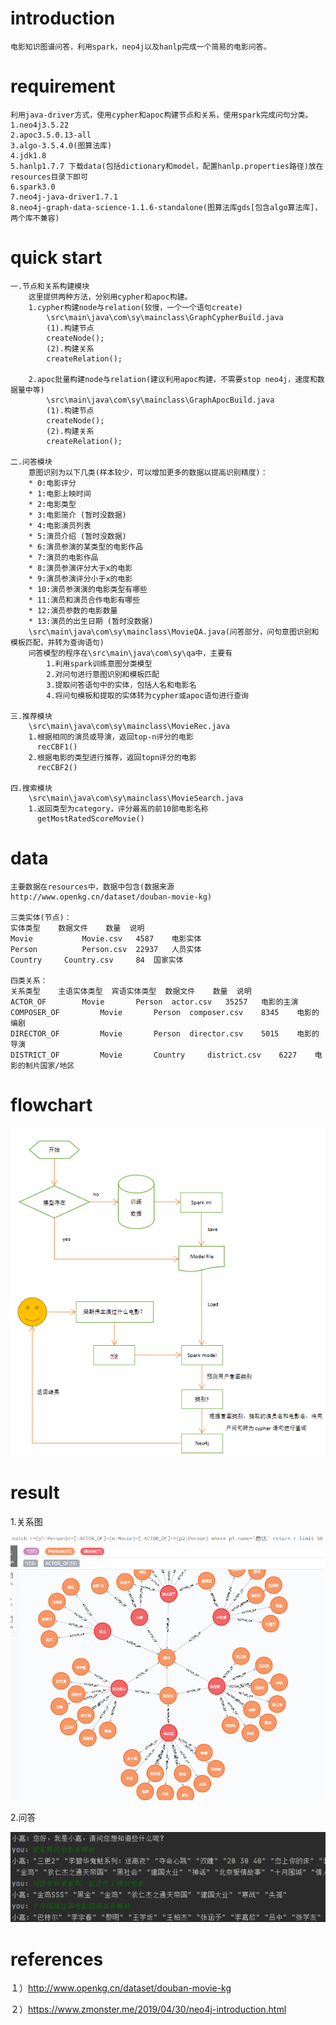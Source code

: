 # introduction
    电影知识图谱问答，利用spark，neo4j以及hanlp完成一个简易的电影问答。
    
# requirement
    利用java-driver方式，使用cypher和apoc构建节点和关系，使用spark完成问句分类。
    1.neo4j3.5.22
    2.apoc3.5.0.13-all
    3.algo-3.5.4.0(图算法库)
    4.jdk1.8
    5.hanlp1.7.7 下载data(包括dictionary和model，配置hanlp.properties路径)放在resources目录下即可
    6.spark3.0
    7.neo4j-java-driver1.7.1
    8.neo4j-graph-data-science-1.1.6-standalone(图算法库gds[包含algo算法库]，两个库不兼容)

# quick start
    一.节点和关系构建模块
        这里提供两种方法，分别用cypher和apoc构建。
	    1.cypher构建node与relation(较慢，一个一个语句create)
	        \src\main\java\com\sy\mainclass\GraphCypherBuild.java
	        (1).构建节点
	        createNode();
	        (2).构建关系
            createRelation();
        
        2.apoc批量构建node与relation(建议利用apoc构建，不需要stop neo4j，速度和数据量中等)
            \src\main\java\com\sy\mainclass\GraphApocBuild.java
            (1).构建节点
            createNode();
            (2).构建关系
            createRelation();
        
    二.问答模块
        意图识别为以下几类(样本较少，可以增加更多的数据以提高识别精度)：
        * 0:电影评分
        * 1:电影上映时间
        * 2:电影类型
        * 3:电影简介 (暂时没数据)
        * 4:电影演员列表
        * 5:演员介绍 (暂时没数据)
        * 6:演员参演的某类型的电影作品
        * 7:演员的电影作品
        * 8:演员参演评分大于x的电影
        * 9:演员参演评分小于x的电影
        * 10:演员参演演的电影类型有哪些
        * 11:演员和演员合作电影有哪些
        * 12:演员参数的电影数量
        * 13:演员的出生日期 (暂时没数据)
        \src\main\java\com\sy\mainclass\MovieQA.java(问答部分，问句意图识别和模板匹配，并转为查询语句)
        问答模型的程序在\src\main\java\com\sy\qa中，主要有
            1.利用spark训练意图分类模型
            2.对问句进行意图识别和模板匹配
            3.提取问答语句中的实体，包括人名和电影名
            4.将问句模板和提取的实体转为cypher或apoc语句进行查询
    
    三.推荐模块
        \src\main\java\com\sy\mainclass\MovieRec.java
        1.根据相同的演员或导演，返回top-n评分的电影
          recCBF1()
        2.根据电影的类型进行推荐，返回topn评分的电影
          recCBF2()
    
    四.搜索模块
        \src\main\java\com\sy\mainclass\MovieSearch.java
        1.返回类型为category，评分最高的前10部电影名称
          getMostRatedScoreMovie()
        
        
    
# data
    主要数据在resources中，数据中包含(数据来源http://www.openkg.cn/dataset/douban-movie-kg)
    
    三类实体(节点)：
    实体类型 	数据文件 	数量 	说明
    Movie 	        Movie.csv 	4587 	电影实体
    Person 	        Person.csv 	22937 	人员实体
    Country 	Country.csv 	84 	国家实体
    
    四类关系：
    关系类型 	主语实体类型 	宾语实体类型 	数据文件 	数量 	说明
    ACTOR_OF 	    Movie 	    Person 	actor.csv 	35257 	电影的主演
    COMPOSER_OF 	    Movie 	    Person 	composer.csv 	8345 	电影的编剧
    DIRECTOR_OF 	    Movie 	    Person 	director.csv 	5015 	电影的导演
    DISTRICT_OF 	    Movie 	    Country 	district.csv 	6227 	电影的制片国家/地区

# flowchart

![image](https://raw.githubusercontent.com/jiangnanboy/movie_kg/master/image/flowchart.png)

# result

1.关系图

![image](https://raw.githubusercontent.com/jiangnanboy/movie_kg/master/image/movie_graph.png)

2.问答

![image](https://raw.githubusercontent.com/jiangnanboy/movie_kg/master/image/reponse_result.png)

# references

１）http://www.openkg.cn/dataset/douban-movie-kg

２）https://www.zmonster.me/2019/04/30/neo4j-introduction.html

